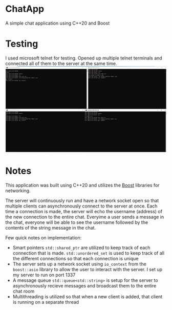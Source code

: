 # ChatApp
 A simple chat application using C++20 and Boost

# Testing
 I used microsoft telnet for testing. Opened up multiple telnet terminals and connected all of them to the server at the same time. 
 ![Chat Room](https://github.com/rsiddiqu41/ChatApp/blob/main/chatApp_1.JPG?raw=TRUE)

# Notes
 This application was built using C++20 and utilizes the [Boost](https://www.boost.org/) libraries for networking. 

 The server will continuously run and have a network socket open so that multiple clients can asynchronously connect to the server at once. Each time a connection is made, the server will echo the username (address) of the new connection to the entire chat. Everyime a user sends a message in the chat, everyone will be able to see the username followed by the contents of the string message in the chat.

 Few quick notes on implementation:
  - Smart pointers `std::shared_ptr` are utilized to keep track of each connection that is made. `std::unordered_set` is used to keep track of all the different connections so that each connection is unique
  - The server sets up a network socket using `io_context` from the `boost::asio` library to allow the user to interact with the server. I set up my server to run on port 1337
  - A message queue `std::queue<std::string>` is setup for the server to asynchronously recieve messages and broadcast them to the entire chat room
  - Multithreading is utilized so that when a new client is added, that client is running on a separate thread
